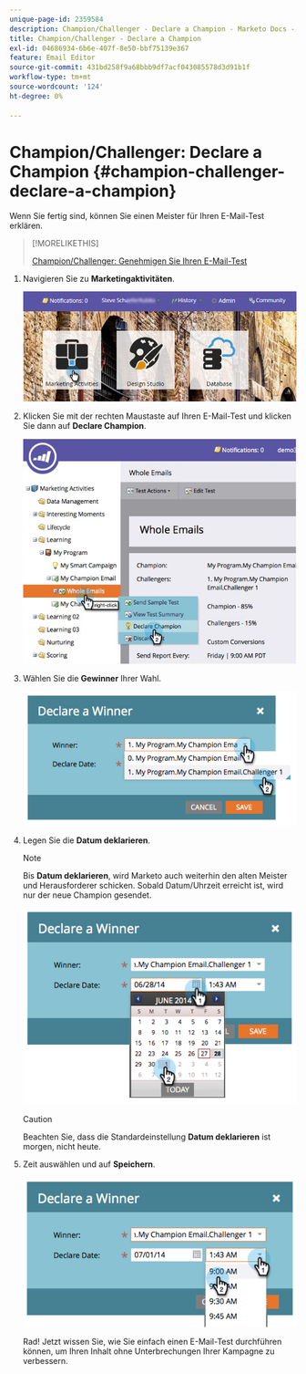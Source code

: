 ```yaml
---
unique-page-id: 2359584
description: Champion/Challenger - Declare a Champion - Marketo Docs - Produktdokumentation
title: Champion/Challenger - Declare a Champion
exl-id: 04686934-6b6e-407f-8e50-bbf75139e367
feature: Email Editor
source-git-commit: 431bd258f9a68bbb9df7acf043085578d3d91b1f
workflow-type: tm+mt
source-wordcount: '124'
ht-degree: 0%

---
```


# Champion/Challenger: Declare a Champion {#champion-challenger-declare-a-champion}

Wenn Sie fertig sind, können Sie einen Meister für Ihren E-Mail-Test erklären.

>[!MORELIKETHIS]
>
>[Champion/Challenger: Genehmigen Sie Ihren E-Mail-Test](/help/marketo/product-docs/email-marketing/general/functions-in-the-editor/email-tests-champion-challenger/champion-challenger-approve-your-email-test.md)

1. Navigieren Sie zu **Marketingaktivitäten**.

   ![](assets/login-marketing-activities-2.png)

1. Klicken Sie mit der rechten Maustaste auf Ihren E-Mail-Test und klicken Sie dann auf **Declare Champion**.

   ![](assets/champion4.jpg)

1. Wählen Sie die **Gewinner** Ihrer Wahl.

   ![](assets/image2014-9-15-13-3a33-3a33.png)

1. Legen Sie die **Datum deklarieren**.

   >[!NOTE]
   >
   >Bis **Datum deklarieren**, wird Marketo auch weiterhin den alten Meister und Herausforderer schicken. Sobald Datum/Uhrzeit erreicht ist, wird nur der neue Champion gesendet.

   ![](assets/image2014-9-15-13-3a33-3a47.png)

   >[!CAUTION]
   >
   >Beachten Sie, dass die Standardeinstellung **Datum deklarieren** ist morgen, nicht heute.

1. Zeit auswählen und auf **Speichern**.

   ![](assets/image2014-9-15-13-3a33-3a56.png)

   Rad! Jetzt wissen Sie, wie Sie einfach einen E-Mail-Test durchführen können, um Ihren Inhalt ohne Unterbrechungen Ihrer Kampagne zu verbessern.
